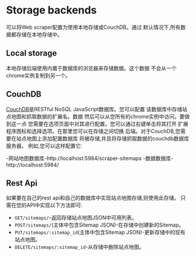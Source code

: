 # Storage backends

可以将Web scraper配置为使用本地存储或CouchDB。通过
默认情况下,所有数据都存储在本地存储中。

## Local storage

本地存储后端使用内置于数据库的浏览器来存储数据。这个数据
不会从一个chrome实例复制到另一个。

## CouchDB

[CouchDB][couchdb]是RESTful NoSQL JavaScript数据库。您可以配置
该数据库中存储站点地图和抓取数据的扩展名。数据
然后可以从您所有的chrome实例中访问。要做到这一点
您需要在选项页面中对其进行配置。您可以通过右键单击将其打开
扩展程序图标和选择选项。在那里您可以在存储之间切换
后端。对于CouchDB,您需要在站点地图上添加配置数据库
将被存储,并且将存储抓取数据的couchdb数据库服务器。
例如,您可以这样配置它:

-网站地图数据库-http://localhost:5984/scraper-sitemaps
-数据数据库-http://localhost:5984/

[couchdb]: http://couchdb.apache.org/

## Rest Api

如果要在自己的rest api和自己的数据库中实现站点地图存储,则使用此存储。
只需在您的API中实现以下方法即可:

- `GET/sitemaps/`-返回存储站点地图JSON中可用列表。
- `POST/sitemaps/`(主体中包含Sitemap JSON)-在存储中创建新的Sitemap。
- `PUT/sitemaps/:sitemap_id`(主体中包含Sitemap JSON)-更新存储中的现有站点地图。
- `DELETE/sitemaps/:sitemap_id`-从存储中删除站点地图。